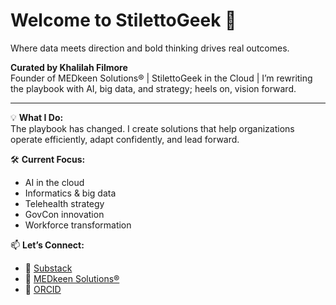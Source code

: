 # Welcome to StilettoGeek 👠  
Where data meets direction and bold thinking drives real outcomes.


**Curated by Khalilah Filmore**  
Founder of MEDkeen Solutions® | StilettoGeek in the Cloud | I’m rewriting the playbook with AI, big data, and strategy; heels on, vision forward.


---

💡 **What I Do:**  
The playbook has changed. I create solutions that help organizations operate efficiently, adapt confidently, and lead forward.


🛠️ **Current Focus:**  
- AI in the cloud  
- Informatics & big data  
- Telehealth strategy  
- GovCon innovation  
- Workforce transformation

📫 **Let’s Connect:**  
- 🔗 [Substack](https://substack.com/@stilettogeek)
- 💼 [MEDkeen Solutions®](https://www.medkeensolutions.com)  
- 🧬 [ORCID](https://orcid.org/0009-0006-5743-3386) 
